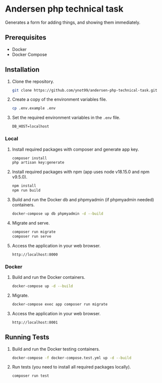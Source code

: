 # Andersen php technical task

Generates a form for adding things, and showing them immediately.

## Prerequisites

-   Docker
-   Docker Compose

## Installation

1. Clone the repository.

    ```bash
    git clone https://github.com/ynot99/andersen-php-technical-task.git
    ```

2. Create a copy of the environment variables file.

    ```bash
    cp .env.example .env
    ```

3. Set the required environment variables in the `.env` file.

    ```env
    DB_HOST=localhost
    ```

### Local

1. Install required packages with composer and generate app key.

    ```bash
    composer install
    php artisan key:generate
    ```

2. Install required packages with npm (app uses node v18.15.0 and npm v9.5.0).

    ```bash
    npm install
    npm run build
    ```

3. Build and run the Docker db and phpmyadmin (if phpmyadmin needed) containers.

    ```bash
    docker-compose up db phpmyadmin -d --build
    ```

4. Migrate and serve.

    ```bash
    composer run migrate
    composer run serve
    ```

5. Access the application in your web browser.

    ```plain
    http://localhost:8000
    ```

### Docker

1. Build and run the Docker containers.

    ```bash
    docker-compose up -d --build
    ```
    
2. Migrate.

    ```bash
    docker-compose exec app composer run migrate
    ```

3. Access the application in your web browser.

    ```plain
    http://localhost:8001
    ```

## Running Tests

1. Build and run the Docker testing containers.

    ```bash
    docker-compose -f docker-compose.test.yml up -d --build
    ```

2. Run tests (you need to install all required packages locally).

    ```bash
    composer run test
    ```
